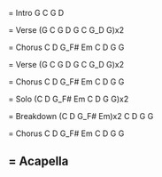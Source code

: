 = Intro
G C G D

= Verse
(G C G D
G C G_D G)x2

= Chorus
C D G_F# Em
C D G G

= Verse
(G C G D
G C G_D G)x2

= Chorus
C D G_F# Em
C D G G

= Solo
(C D G_F# Em
C D G G)x2

= Breakdown
(C D G_F# Em)x2
C D G G

= Chorus
C D G_F# Em
C D G G

= Acapella
-
